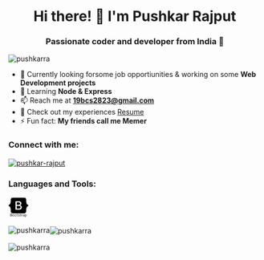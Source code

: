 <h1 align="center">Hi there! 👋 I'm Pushkar Rajput</h1>
<h3 align="center">Passionate coder and developer from India 🚀</h3>

<p align="left"> <img src="https://komarev.com/ghpvc/?username=pushkarra&label=Profile%20views&color=0e75b6&style=flat" alt="pushkarra" /> </p>

- 🔭 Currently looking forsome job opportiunities & working on some **Web Development projects**
- 🌱 Learning **Node & Express**
- 📫 Reach me at **19bcs2823@gmail.com**
- 📄 Check out my experiences [Resume](https://drive.google.com/file/d/1uiu_57Utt7ibe8PuGC7Ht8br3BN_Oi5n/view?usp=drive_link)
- ⚡ Fun fact: **My friends call me Memer**

<h3 align="left">Connect with me:</h3>
<p align="left">
  <a href="https://www.linkedin.com/in/pushkar-rajput-9462a81b9/" target="blank">
    <img align="center" src="https://raw.githubusercontent.com/rahuldkjain/github-profile-readme-generator/master/src/images/icons/Social/linked-in-alt.svg" alt="pushkar-rajput" height="30" width="40" />
  </a>
</p>

<h3 align="left">Languages and Tools:</h3>
<p align="left">
  <a href="https://getbootstrap.com" target="_blank" rel="noreferrer">
    <img src="https://raw.githubusercontent.com/devicons/devicon/master/icons/bootstrap/bootstrap-plain-wordmark.svg" alt="bootstrap" width="40" height="40"/>
  </a>
  <!-- Add other tools and languages here -->
</p>

<!-- GitHub Stats and Languages -->
<p align="left">
  <img align="left" src="https://github-readme-stats.vercel.app/api/top-langs?username=pushkarra&show_icons=true&locale=en&layout=compact" alt="pushkarra" />
</p>

<p align="left">
  <img align="center" src="https://github-readme-stats.vercel.app/api?username=pushkarra&show_icons=true&locale=en" alt="pushkarra" />
</p>

<p align="left">
  <img align="center" src="https://github-readme-streak-stats.herokuapp.com/?user=pushkarra&" alt="pushkarra" />
</p>
